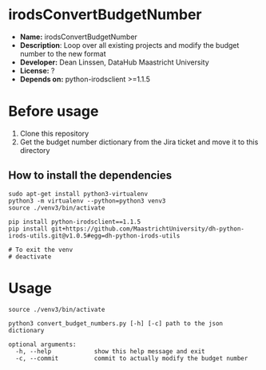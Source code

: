 # irodsConvertBudgetNumber

* **Name:** irodsConvertBudgetNumber
* **Description**: Loop over all existing projects and modify the budget number to the new format
* **Developer:** Dean Linssen, DataHub Maastricht University
* **License:** ?
* **Depends on:** python-irodsclient >=1.1.5

# Before usage
1. Clone this repository
2. Get the budget number dictionary from the Jira ticket and move it to this directory

## How to install the dependencies
```
sudo apt-get install python3-virtualenv
python3 -m virtualenv --python=python3 venv3
source ./venv3/bin/activate

pip install python-irodsclient==1.1.5
pip install git+https://github.com/MaastrichtUniversity/dh-python-irods-utils.git@v1.0.5#egg=dh-python-irods-utils

# To exit the venv
# deactivate
```


# Usage
```
source ./venv3/bin/activate

python3 convert_budget_numbers.py [-h] [-c] path to the json dictionary

optional arguments:
  -h, --help            show this help message and exit
  -c, --commit          commit to actually modify the budget number
```
